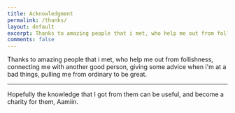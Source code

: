 ```yaml
---
title: Acknowledgment
permalink: /thanks/
layout: default
excerpt: Thanks to amazing people that i met, who help me out from follishness, connecting me with another good person, giving some advice when i'm at a bad things, pulling me from ordinary to be great.
comments: false
---
```


Thanks to amazing people that i met, who help me out from follishness, connecting me with another good person, giving some advice when i'm at a bad things, pulling me from ordinary to be great.

<hr>

Hopefully the knowledge that I got from them can be useful, and become a charity for them, Aamiin.
